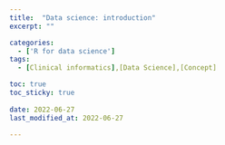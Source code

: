 ```yaml
---
title:  "Data science: introduction" 
excerpt: ""

categories:
  - ['R for data science']
tags:
  - [Clinical informatics],[Data Science],[Concept]

toc: true
toc_sticky: true
 
date: 2022-06-27
last_modified_at: 2022-06-27

---
```

